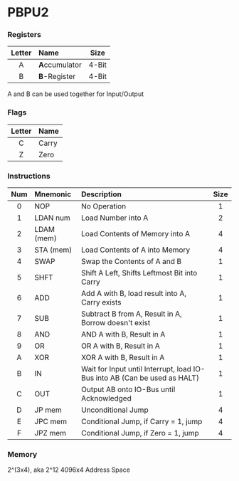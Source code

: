 # PBPU2
 
 ### Registers
| Letter | Name            | Size  |
|:------:|:--------------- |:-----:|
|   A    | **A**ccumulator | 4-Bit |
|   B    | **B**-Register  | 4-Bit |

A and B can be used together for Input/Output

### Flags
| Letter | Name  |
|:------:|:----- |
|   C    | Carry | 
|   Z    | Zero  |
 
### Instructions
| Num | Mnemonic   | Description                                                               | Size |
|:---:|:---------- |:------------------------------------------------------------------------- |:----:|
|  0  | NOP        | No Operation                                                              |  1   |
|  1  | LDAN num   | Load Number into A                                                        |  2   |
|  2  | LDAM (mem) | Load Contents of Memory into A                                            |  4   |
|  3  | STA (mem)  | Load Contents of A into Memory                                            |  4   |
|  4  | SWAP       | Swap the Contents of A and B                                              |  1   |
|  5  | SHFT       | Shift A Left, Shifts Leftmost Bit into Carry                              |  1   |
|  6  | ADD        | Add A with B, load result into A, Carry exists                            |  1   |
|  7  | SUB        | Subtract B from A, Result in A, Borrow doesn't exist                      |  1   |
|  8  | AND        | AND A with B, Result in A                                                 |  1   |
|  9  | OR         | OR A with B, Result in A                                                  |  1   |
|  A  | XOR        | XOR A with B, Result in A                                                 |  1   |
|  B  | IN         | Wait for Input until Interrupt, load IO-Bus into AB (Can be used as HALT) |  1   |
|  C  | OUT        | Output AB onto IO-Bus until Acknowledged                                  |  1   |
|  D  | JP  mem    | Unconditional Jump                                                        |  4   |
|  E  | JPC mem    | Conditional Jump, if Carry = 1, jump                                      |  4   |
|  F  | JPZ mem    | Conditional Jump, if Zero = 1, jump                                       |  4   |

### Memory
2^(3x4), aka 2^12
4096x4 Address Space
